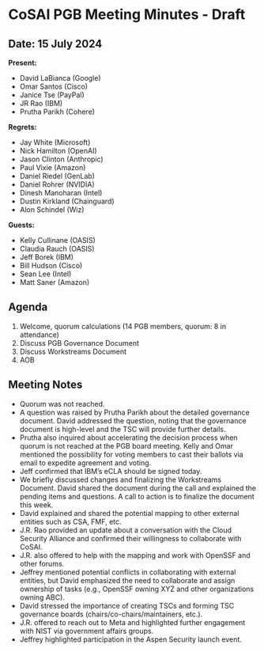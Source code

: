 # CoSAI PGB Meeting Minutes - Draft

## Date: 15 July 2024

**Present:**
- David LaBianca (Google)
- Omar Santos (Cisco)
- Janice Tse (PayPal)
- JR Rao (IBM)
- Prutha Parikh (Cohere)

**Regrets:**
- Jay White (Microsoft)
- Nick Hamilton (OpenAI)
- Jason Clinton (Anthropic)
- Paul Vixie (Amazon)
- Daniel Riedel (GenLab)
- Daniel Rohrer (NVIDIA)
- Dinesh Manoharan (Intel)
- Dustin Kirkland (Chainguard)
- Alon Schindel (Wiz)

**Guests:**
- Kelly Cullinane (OASIS)
- Claudia Rauch (OASIS)
- Jeff Borek (IBM)
- Bill Hudson (Cisco)
- Sean Lee (Intel)
- Matt Saner (Amazon)

## Agenda
1. Welcome, quorum calculations (14 PGB members, quorum: 8 in attendance)
2. Discuss PGB Governance Document
3. Discuss Workstreams Document
4. AOB

## Meeting Notes
- Quorum was not reached.
- A question was raised by Prutha Parikh about the detailed governance document. David addressed the question, noting that the governance document is high-level and the TSC will provide further details.
- Prutha also inquired about accelerating the decision process when quorum is not reached at the PGB board meeting. Kelly and Omar mentioned the possibility for voting members to cast their ballots via email to expedite agreement and voting.
- Jeff confirmed that IBM’s eCLA should be signed today.
- We briefly discussed changes and finalizing the Workstreams Document. David shared the document during the call and explained the pending items and questions. A call to action is to finalize the document this week.
- David explained and shared the potential mapping to other external entities such as CSA, FMF, etc.
- J.R. Rao provided an update about a conversation with the Cloud Security Alliance and confirmed their willingness to collaborate with CoSAI.
- J.R. also offered to help with the mapping and work with OpenSSF and other forums.
- Jeffrey mentioned potential conflicts in collaborating with external entities, but David emphasized the need to collaborate and assign ownership of tasks (e.g., OpenSSF owning XYZ and other organizations owning ABC).
- David stressed the importance of creating TSCs and forming TSC governance boards (chairs/co-chairs/maintainers, etc.).
- J.R. offered to reach out to Meta and highlighted further engagement with NIST via government affairs groups.
- Jeffrey highlighted participation in the Aspen Security launch event.
